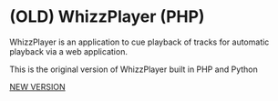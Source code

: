 # (OLD) WhizzPlayer (PHP)

WhizzPlayer is an application to cue playback of tracks for automatic playback via a web application.

This is the original version of WhizzPlayer built in PHP and Python

[NEW VERSION](https://github.com/NathanRignall/WhizzPlayer)

